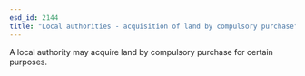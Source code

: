 ```yaml
---
esd_id: 2144
title: "Local authorities - acquisition of land by compulsory purchase"
---
```


A local authority may acquire land by compulsory purchase for certain purposes.


